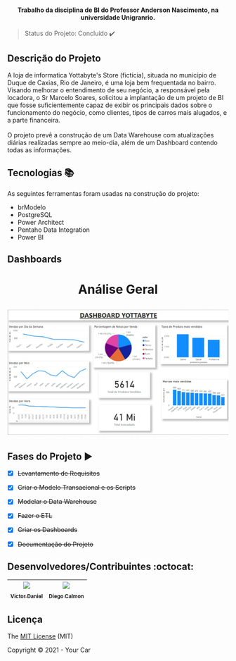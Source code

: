 <h4 align="center">
    Trabalho da disciplina de BI do Professor Anderson Nascimento, na universidade Unigranrio.        
</h4>

> Status do Projeto: Concluído ✔️
           
## Descrição do Projeto

A loja de informatica Yottabyte's Store (fictícia), situada no município de Duque de Caxias, Rio de Janeiro, é uma loja bem frequentada no bairro.
Visando melhorar o entendimento de seu negócio, a responsável pela locadora, o Sr Marcelo Soares, solicitou a implantação de um projeto de BI que fosse suficientemente capaz de exibir os principais dados sobre o funcionamento do negócio, como clientes, tipos de carros mais alugados, e a parte financeira.
<br>
<br>
O projeto prevê a construção de um Data Warehouse com atualizações diárias realizadas sempre ao meio-dia, além de um Dashboard contendo todas as informações.

           
## Tecnologias :books:
           
As seguintes ferramentas foram usadas na construção do projeto:
           
 - brModelo
 - PostgreSQL
 - Power Architect
 - Pentaho Data Integration
 - Power BI

 ## Dashboards
 
 <h1 align="center">
  <p>Análise Geral</p>
  <img alt="Dashboard análise geral" title="#Dashboard análise geral" src="05 - Dashboard/Imagens/analise.jpg"/>
</h1>

 
 ## Fases do Projeto :arrow_forward:
 
 - [x] <strike>Levantamento de Requisitos</strike>
 - [x] <strike>Criar o Modelo Transacional e os Scripts</strike>
 - [x] <strike>Modelar o Data Warehouse</strike>
 - [x] <strike>Fazer o ETL</strike>
 - [x] <strike>Criar os Dashboards</strike>
 - [x] <strike>Documentação do Projeto</strike>
           
           
 ## Desenvolvedores/Contribuintes :octocat:
           
| [<img src="https://avatars.githubusercontent.com/u/70461321?v=4" width=115><br><sub>Victor Daniel</sub>](https://github.com/Victor07july) |  [<img src="https://avatars.githubusercontent.com/u/71741611?v=4" width=115><br><sub>Diego Calmon</sub>](https://github.com/Diego-codecell) |
| :---: | :---:
       
## Licença 

The [MIT License]() (MIT)

Copyright :copyright: 2021 - Your Car
